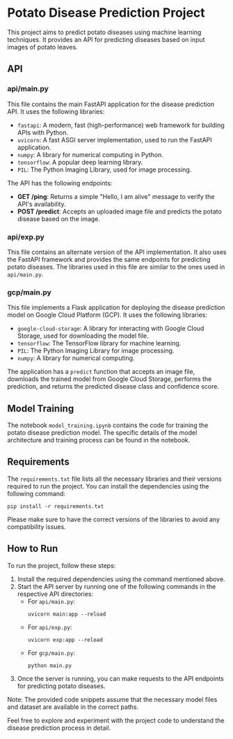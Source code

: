 # Potato Disease Prediction Project

This project aims to predict potato diseases using machine learning techniques. It provides an API for predicting diseases based on input images of potato leaves.

## API

### api/main.py

This file contains the main FastAPI application for the disease prediction API. It uses the following libraries:

- `fastapi`: A modern, fast (high-performance) web framework for building APIs with Python.
- `uvicorn`: A fast ASGI server implementation, used to run the FastAPI application.
- `numpy`: A library for numerical computing in Python.
- `tensorflow`: A popular deep learning library.
- `PIL`: The Python Imaging Library, used for image processing.

The API has the following endpoints:

- **GET /ping**: Returns a simple "Hello, I am alive" message to verify the API's availability.
- **POST /predict**: Accepts an uploaded image file and predicts the potato disease based on the image.

### api/exp.py

This file contains an alternate version of the API implementation. It also uses the FastAPI framework and provides the same endpoints for predicting potato diseases. The libraries used in this file are similar to the ones used in `api/main.py`.

### gcp/main.py

This file implements a Flask application for deploying the disease prediction model on Google Cloud Platform (GCP). It uses the following libraries:

- `google-cloud-storage`: A library for interacting with Google Cloud Storage, used for downloading the model file.
- `tensorflow`: The TensorFlow library for machine learning.
- `PIL`: The Python Imaging Library for image processing.
- `numpy`: A library for numerical computing.

The application has a `predict` function that accepts an image file, downloads the trained model from Google Cloud Storage, performs the prediction, and returns the predicted disease class and confidence score.

## Model Training

The notebook `model_training.ipynb` contains the code for training the potato disease prediction model. The specific details of the model architecture and training process can be found in the notebook.

## Requirements

The `requirements.txt` file lists all the necessary libraries and their versions required to run the project. You can install the dependencies using the following command:

```shell
pip install -r requirements.txt
```

Please make sure to have the correct versions of the libraries to avoid any compatibility issues.

## How to Run

To run the project, follow these steps:

1. Install the required dependencies using the command mentioned above.
2. Start the API server by running one of the following commands in the respective API directories:
   - For `api/main.py`:
     ```
     uvicorn main:app --reload
     ```
   - For `api/exp.py`:
     ```
     uvicorn exp:app --reload
     ```
   - For `gcp/main.py`:
     ```
     python main.py
     ```
3. Once the server is running, you can make requests to the API endpoints for predicting potato diseases.

Note: The provided code snippets assume that the necessary model files and dataset are available in the correct paths.

Feel free to explore and experiment with the project code to understand the disease prediction process in detail.
